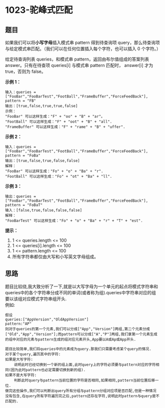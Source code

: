 # 1023-驼峰式匹配
## 题目
如果我们可以将**小写字母**插入模式串 pattern 得到待查询项 query，那么待查询项与给定模式串匹配。（我们可以在任何位置插入每个字符，也可以插入 0 个字符。）  

给定待查询列表 queries，和模式串 pattern，返回由布尔值组成的答案列表 answer。只有在待查项 queries[i] 与模式串 pattern 匹配时， answer[i] 才为 true，否则为 false。  

**示例 1：**  
```
输入：queries = ["FooBar","FooBarTest","FootBall","FrameBuffer","ForceFeedBack"], pattern = "FB"
输出：[true,false,true,true,false]
示例：
"FooBar" 可以这样生成："F" + "oo" + "B" + "ar"。
"FootBall" 可以这样生成："F" + "oot" + "B" + "all".
"FrameBuffer" 可以这样生成："F" + "rame" + "B" + "uffer".
```
**示例 2：**  
```
输入：queries = ["FooBar","FooBarTest","FootBall","FrameBuffer","ForceFeedBack"], pattern = "FoBa"
输出：[true,false,true,false,false]
解释：
"FooBar" 可以这样生成："Fo" + "o" + "Ba" + "r".
"FootBall" 可以这样生成："Fo" + "ot" + "Ba" + "ll".
```
**示例 3：**  
```
输出：queries = ["FooBar","FooBarTest","FootBall","FrameBuffer","ForceFeedBack"], pattern = "FoBaT"
输入：[false,true,false,false,false]
解释：
"FooBarTest" 可以这样生成："Fo" + "o" + "Ba" + "r" + "T" + "est".
```

**提示：**  
1. 1 <= queries.length <= 100
2. 1 <= queries[i].length <= 100
3. 1 <= pattern.length <= 100
4. 所有字符串都仅由大写和小写英文字母组成。

## 思路
题目比较绕,我大致分析了一下,就是以大写字母为一个单元的起点将模式字符串和queries中的各个字符串分成不同的单词(或者称为组).queries中字符串对应的组要以该组对应模式字符串组开头.  
例如:  
```
假设
queries:["AppVersion","OldAppVersion"]
pattern:"AP"
则对于queries的第一个元素,我们可以分成["App","Version"]两组,第二个元素分成["Old","App","Version"];而pattern可以分成["A","P"]两组,我们拿第一个元素生成的组中对应的元素与pattern生成的组对应元素开头,App要以A或Ap或App开头.
```
```
题目比较简单,我们将queries中的元素成为query.那我们只需要考虑某个query的情况.  
对于某个query,遍历其中的字符:
如果是大写字符:  
    说明此时已经切换到一个新的组上面,此时query上的字符必须要与pattern对应的字符相同(因为此时pattern也必定需要切换到新的组).
如果不是大写字符:
    判断此时query与pattern当前位置的字符是否相同,如果相同,pattern当前位置后移一位.  
做完这些操作,我们可以判断出query所有分组与pattern分组对应项是否匹配,但是一种情况没有包含,在query所有字符遍历完之后,pattern还存在字符,说明此时pattern与query是不匹配的.
```
